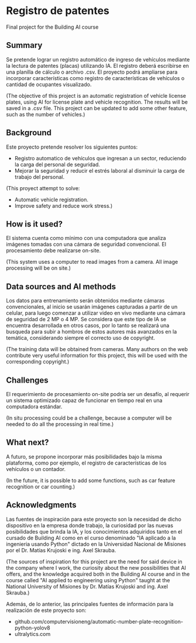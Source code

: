 # Registro de patentes

Final project for the Building AI course

## Summary

Se pretende lograr un registro automático de ingreso de vehículos mediante la lectura de patentes (placas) utilizando IA. El registro deberá escribirse en una planilla de cálculo o archivo .csv.
El proyecto podrá ampliarse para incorporar características como registro de características de vehículos o cantidad de ocupantes visualizado.

(The objective of this project is an automatic registration of vehicle license plates, using AI for license plate and vehicle recognition. The results will be saved in a .csv file. This project can be updated to add some other feature, such as the number of vehicles.)

## Background

Este proyecto pretende resolver los siguientes puntos:
* Registro automatico de vehículos que ingresan a un sector, reduciendo la carga del personal de seguridad.
* Mejorar la seguridad y reducir el estrés laboral al disminuir la carga de trabajo del personal.

(This proyect attempt to solve:
* Automatic vehicle registration.
* Improve safety and reduce work stress.)

## How is it used?

El sistema cuenta como mínimo con una computadora que analiza imágenes tomadas con una cámara de seguridad convencional.
El procesamiento debe realizarse on-site.

(This system uses a computer to read images from a camera. All image processing will be on site.)

## Data sources and AI methods

Los datos para entrenamiento serán obtenidos mediante cámaras convencionales, al inicio se usarán imágenes capturadas a partir de un celular, para luego comenzar a utilizar video en vivo mediante una cámara de seguridad de 2 MP o 4 MP.
Se considera que este tipo de IA se encuentra desarrollada en otros casos, por lo tanto se realizará una busqueda para subir a hombros de estos autores más avanzados en la temática, considerando siempre el correcto uso de copyright.

(The training data will be obtained from cameras. Many authors on the web contribute very useful information for this project, this will be used with the corresponding copyright.)

## Challenges

El requerimiento de procesamiento on-site podría ser un desafío, al requerir un sistema optimizado capaz de funcionar en tiempo real en una computadora estándar.

(In situ processing could be a challenge, because a computer will be needed to do all the processing in real time.)

## What next?

A futuro, se propone incorporar más posibilidades bajo la misma plataforma, como por ejemplo, el registro de características de los vehículos o un contador.

(In the future, it is possible to add some functions, such as car feature recognition or car counting.)

## Acknowledgments

Las fuentes de inspiración para este proyecto son la necesidad de dicho dispositivo en la empresa donde trabajo, la curiosidad por las nuevas posibilidades que brinda la IA, y los conocimientos adquiridos tanto en el cursado de Building AI como en el curso denominado "IA aplicado a la ingenieria usando Python" dictado en la Universidad Nacional de Misiones por el Dr. Matías Krujoski e ing. Axel Skrauba.

(The sources of inspiration for this project are the need for said device in the company where I work, the curiosity about the new possibilities that AI offers, and the knowledge acquired both in the Building AI course and in the course called "AI applied to engineering using Python" taught at the National University of Misiones by Dr. Matías Krujoski and ing. Axel Skrauba.)

Además, de lo anterior, las principales fuentes de información para la realización de este proyecto son:
* github.com/computervisioneng/automatic-number-plate-recognition-python-yolov8
* ultralytics.com






